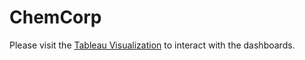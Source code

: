 # ChemCorp

Please visit the [Tableau Visualization](https://yichen217.github.io/Tableau-Projects/) to interact with the dashboards. 
